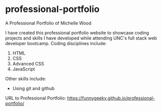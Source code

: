 # professional-portfolio
A Professional Portfolio of Michelle Wood

I have created this professional portfolio website to showcase coding projects and skills I have developed while attending UNC's full stack web developer bootcamp.
Coding disciplines include:
1. HTML
2. CSS
3. Advanced CSS
4. JavaScript

Other skills include:
* Using git and github

URL to Professional Portfolio:
https://funnygeeky.github.io/professional-portfolio/

